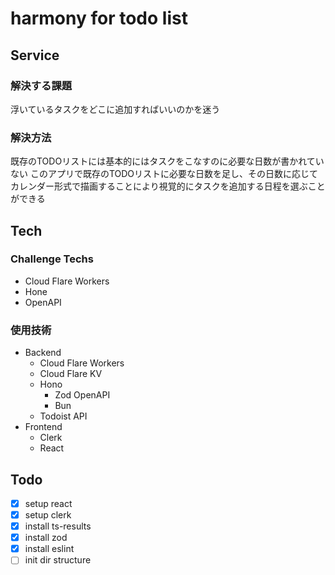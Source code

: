 # harmony for todo list
## Service
### 解決する課題
浮いているタスクをどこに追加すればいいのかを迷う

### 解決方法
既存のTODOリストには基本的にはタスクをこなすのに必要な日数が書かれていない
このアプリで既存のTODOリストに必要な日数を足し、その日数に応じてカレンダー形式で描画することにより視覚的にタスクを追加する日程を選ぶことができる

## Tech
### Challenge Techs
- Cloud Flare Workers
- Hone
- OpenAPI
### 使用技術
- Backend
  - Cloud Flare Workers
  - Cloud Flare KV
  - Hono
    - Zod OpenAPI
    - Bun
  - Todoist API
- Frontend
  - Clerk
  - React

## Todo
- [x] setup react
- [x] setup clerk
- [x] install ts-results
- [x] install zod
- [x] install eslint
- [ ] init dir structure